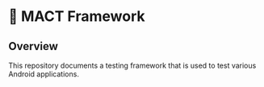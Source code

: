 # 🚀 MACT Framework  

## Overview
This repository documents a testing framework that is used to test various Android applications.

